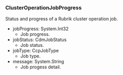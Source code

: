 ### ClusterOperationJobProgress
Status and progress of a Rubrik cluster operation job. 

- jobProgress: System.Int32
  - Job progress.
- jobStatus: CdmJobStatus
  - Job status.
- jobType: CcpJobType
  - Job type.
- message: System.String
  - Job progess detail.
